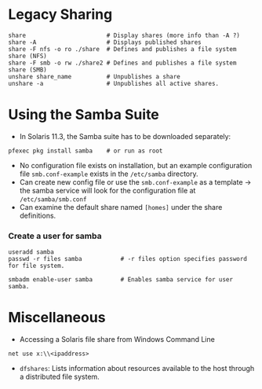 # Legacy Sharing
```
share                       # Display shares (more info than -A ?)
share -A                    # Displays published shares
share -F nfs -o ro ./share  # Defines and publishes a file system share (NFS)
share -F smb -o rw ./share2 # Defines and publishes a file system share (SMB)
unshare share_name          # Unpublishes a share
unshare -a                  # Unpublishes all active shares.
```

# Using the Samba Suite
- In Solaris 11.3, the Samba suite has to be downloaded separately:

```
pfexec pkg install samba    # or run as root
```

- No configuration file exists on installation, but an example configuration file `smb.conf-example` exists in the `/etc/samba` directory.
- Can create new config file or use the `smb.conf-example` as a template -> the samba service will look for the configuration file at `/etc/samba/smb.conf`
- Can examine the default share named `[homes]` under the share definitions.

### Create a user for samba
```
useradd samba
passwd -r files samba           # -r files option specifies password for file system.

smbadm enable-user samba        # Enables samba service for user samba.
```

# Miscellaneous
- Accessing a Solaris file share from Windows Command Line
```
net use x:\\<ipaddress>
```
- `dfshares`: Lists information about resources available to the host through a distributed file system.
